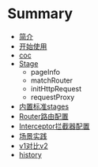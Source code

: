 # Summary

* [简介](README.md)
* [开始使用](chapter1.md)
* [coc](route-coc参数.md)
* [Stage](stage.md)
   * pageInfo
   * matchRouter
   * initHttpRequest
   * requestProxy
* [内置标准stages](内置标准stages介绍.md)
* [Router路由配置](router路由配置.md)
* [Interceptor拦截器配置](interceptor拦截器配置.md)
* [场景实践](场景实践.md)
* [v1对比v2](v1dui_bi_v2.md)
* [history](history.md)

